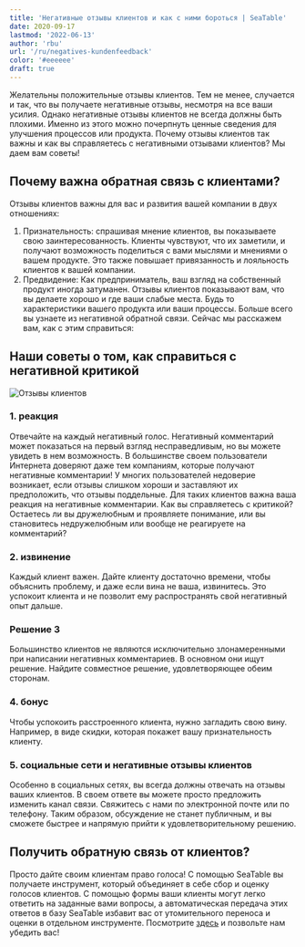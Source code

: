 ```yaml
---
title: 'Негативные отзывы клиентов и как с ними бороться | SeaTable'
date: 2020-09-17
lastmod: '2022-06-13'
author: 'rbu'
url: '/ru/negatives-kundenfeedback'
color: '#eeeeee'
draft: true
---
```


Желательны положительные отзывы клиентов. Тем не менее, случается и так, что вы получаете негативные отзывы, несмотря на все ваши усилия. Однако негативные отзывы клиентов не всегда должны быть плохими. Именно из этого можно почерпнуть ценные сведения для улучшения процессов или продукта. Почему отзывы клиентов так важны и как вы справляетесь с негативными отзывами клиентов? Мы даем вам советы!

## Почему важна обратная связь с клиентами?

Отзывы клиентов важны для вас и развития вашей компании в двух отношениях:

1. Признательность: спрашивая мнение клиентов, вы показываете свою заинтересованность. Клиенты чувствуют, что их заметили, и получают возможность поделиться с вами мыслями и мнениями о вашем продукте. Это также повышает привязанность и лояльность клиентов к вашей компании.
2. Предвидение: Как предприниматель, ваш взгляд на собственный продукт иногда затуманен. Отзывы клиентов показывают вам, что вы делаете хорошо и где ваши слабые места. Будь то характеристики вашего продукта или ваши процессы. Больше всего вы узнаете из негативной обратной связи. Сейчас мы расскажем вам, как с этим справиться:

## Наши советы о том, как справиться с негативной критикой

![Отзывы клиентов](https://seatable.de/wp-content/uploads/2020/09/dose-media-bU6JyhSI6zo-unsplash-scaled-1.jpg)

### 1\. реакция

Отвечайте на каждый негативный голос. Негативный комментарий может показаться на первый взгляд несправедливым, но вы можете увидеть в нем возможность. В большинстве своем пользователи Интернета доверяют даже тем компаниям, которые получают негативные комментарии! У многих пользователей недоверие возникает, если отзывы слишком хороши и заставляют их предположить, что отзывы поддельные. Для таких клиентов важна ваша реакция на негативные комментарии. Как вы справляетесь с критикой? Остаетесь ли вы дружелюбным и проявляете понимание, или вы становитесь недружелюбным или вообще не реагируете на комментарий?

### 2\. извинение

Каждый клиент важен. Дайте клиенту достаточно времени, чтобы объяснить проблему, и даже если вина не ваша, извинитесь. Это успокоит клиента и не позволит ему распространять свой негативный опыт дальше.

### Решение 3

Большинство клиентов не являются исключительно злонамеренными при написании негативных комментариев. В основном они ищут решение. Найдите совместное решение, удовлетворяющее обеим сторонам.

### 4\. бонус

Чтобы успокоить расстроенного клиента, нужно загладить свою вину. Например, в виде скидки, которая покажет вашу признательность клиенту.

### 5\. социальные сети и негативные отзывы клиентов

Особенно в социальных сетях, вы всегда должны отвечать на отзывы ваших клиентов. В своем ответе вы можете просто предложить изменить канал связи. Свяжитесь с нами по электронной почте или по телефону. Таким образом, обсуждение не станет публичным, и вы сможете быстрее и напрямую прийти к удовлетворительному решению.

## Получить обратную связь от клиентов?

Просто дайте своим клиентам право голоса! С помощью SeaTable вы получаете инструмент, который объединяет в себе сбор и оценку голосов клиентов. С помощью формы ваши клиенты могут легко ответить на заданные вами вопросы, а автоматическая передача этих ответов в базу SeaTable избавит вас от утомительного переноса и оценки в отдельном инструменте. Посмотрите [здесь](https://seatable.io/ru/kundenfeedback-mit-seatable/) и позвольте нам убедить вас!
